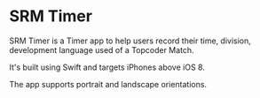 # SRM Timer

SRM Timer is a Timer app to help users record their time, division, development language used  of a Topcoder Match.

It's built using Swift and targets iPhones above iOS 8.

The app supports portrait and landscape orientations.